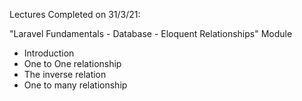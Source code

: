 Lectures Completed on 31/3/21:

"Laravel Fundamentals - Database - Eloquent Relationships" Module
* Introduction
* One to One relationship
* The inverse relation
* One to many relationship